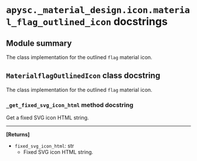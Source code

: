 # `apysc._material_design.icon.material_flag_outlined_icon` docstrings

## Module summary

The class implementation for the outlined `flag` material icon.

## `MaterialflagOutlinedIcon` class docstring

The class implementation for the outlined `flag` material icon.

### `_get_fixed_svg_icon_html` method docstring

Get a fixed SVG icon HTML string.<hr>

**[Returns]**

- `fixed_svg_icon_html`: str
  - Fixed SVG icon HTML string.